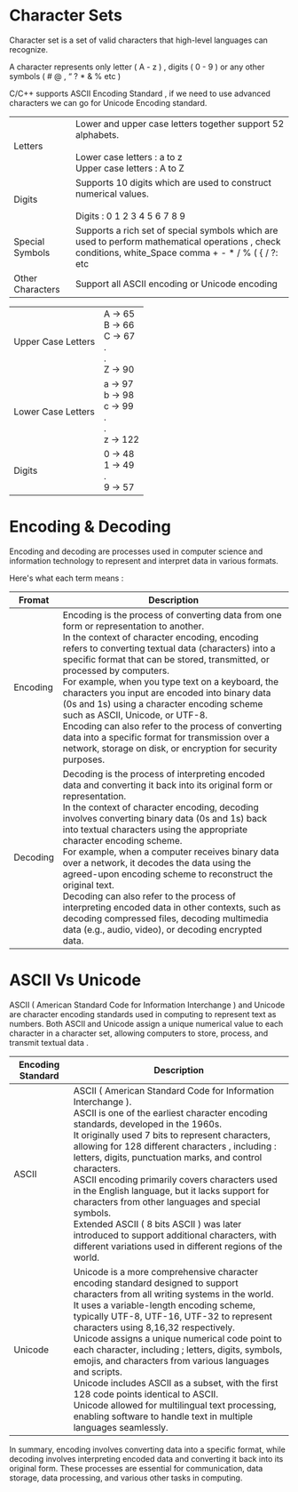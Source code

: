 
# Character Sets
Character set is a set of valid characters that high-level languages can recognize. 

A character represents only letter ( A - z ) , digits ( 0 - 9 ) or any other symbols ( # @ , “ ? * & % etc )

C/C++ supports ASCII Encoding Standard , if we need to use advanced characters we can go for Unicode Encoding standard.

|       |       |
|-------|-------| 
| Letters | Lower and upper case letters together support 52 alphabets.<br><br>Lower case letters : a to z <br>Upper case letters : A to Z|
| Digits | Supports 10 digits which are used to construct numerical values. <br><br>Digits : 0 1 2 3 4 5 6 7 8 9 |
| Special Symbols | Supports a rich set of special symbols which are used to perform mathematical operations , check conditions, white_Space comma + - * / % ( { / ?: etc|
| Other Characters | Support all ASCII encoding or Unicode encoding|


|        |       |
|--------|-------|
|Upper Case Letters | A →  65 <br>B → 66 <br>C → 67 <br>.<br>.<br>Z → 90 |
|Lower Case Letters | a → 97 <br>b → 98<br>c → 99 <br>.<br>.<br>z → 122|
| Digits | 0 → 48<br>1 → 49 <br>.<br>9 → 57 |


# Encoding & Decoding 

Encoding and decoding are processes used in computer science and information technology to represent and interpret data in various formats.

Here's what each term means :

| Fromat | Description | 
| -------|-------------|
| Encoding | Encoding is the process of converting data from one form or representation to another.<br>In the context of character encoding, encoding refers to converting textual data (characters) into a specific format that can be stored, transmitted, or processed by computers.<br>For example, when you type text on a keyboard, the characters you input are encoded into binary data (0s and 1s) using a character encoding scheme such as ASCII, Unicode, or UTF-8.<br>Encoding can also refer to the process of converting data into a specific format for transmission over a network, storage on disk, or encryption for security purposes.|
| Decoding | Decoding is the process of interpreting encoded data and converting it back into its original form or representation.<br>In the context of character encoding, decoding involves converting binary data (0s and 1s) back into textual characters using the appropriate character encoding scheme.<br>For example, when a computer receives binary data over a network, it decodes the data using the agreed-upon encoding scheme to reconstruct the original text.<br>Decoding can also refer to the process of interpreting encoded data in other contexts, such as decoding compressed files, decoding multimedia data (e.g., audio, video), or decoding encrypted data.|

# ASCII Vs Unicode 
ASCII ( American Standard Code for Information Interchange ) and Unicode are character encoding standards used in computing to represent text as numbers. Both ASCII and Unicode assign a unique numerical value to each character in a character set, allowing computers to store, process, and transmit textual data .

| Encoding Standard | Description |
|-------------------|-------------|
| ASCII | ASCII ( American Standard Code for Information Interchange ).<br>ASCII is one of the earliest character encoding standards, developed in the 1960s.<br>It originally used 7 bits to represent characters, allowing for 128 different characters , including : letters, digits, punctuation marks, and control characters.<br>ASCII encoding primarily covers characters used in the English language, but it lacks support for characters from other languages and special symbols.<br>Extended ASCII ( 8 bits ASCII ) was later introduced to support additional characters, with different variations used in different regions of the world.| 
| Unicode | Unicode is a more comprehensive character encoding standard designed to support characters from all writing systems in the world.<br>It uses a variable-length encoding scheme, typically UTF-8, UTF-16, UTF-32 to represent characters using 8,16,32 respectively.<br>Unicode assigns a unique numerical code point to each character, including ; letters, digits, symbols, emojis, and characters from various languages and scripts.<br>Unicode includes ASCII as a subset, with the first 128 code points identical to ASCII.<br>Unicode allowed for multilingual text processing, enabling software to handle text in multiple languages seamlessly.|


In summary, encoding involves converting data into a specific format, while decoding involves interpreting encoded data and converting it back into its original form. These processes are essential for communication, data storage, data processing, and various other tasks in computing.


